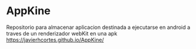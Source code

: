 # AppKine
Repositorio para almacenar aplicacion destinada a ejecutarse en android a traves de un renderizador webKit en una apk
https://javierhcortes.github.io/AppKine/